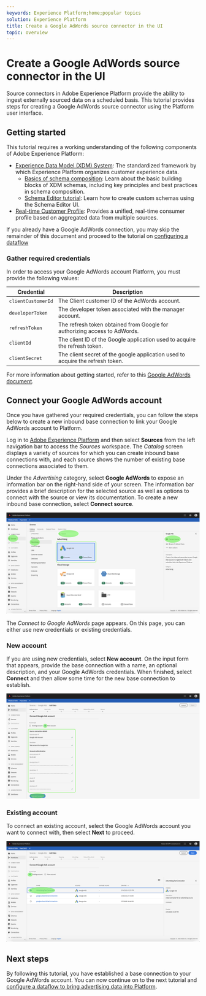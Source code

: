 ```yaml
---
keywords: Experience Platform;home;popular topics
solution: Experience Platform
title: Create a Google AdWords source connector in the UI
topic: overview
---
```


# Create a Google AdWords source connector in the UI

Source connectors in Adobe Experience Platform provide the ability to ingest externally sourced data on a scheduled basis. This tutorial provides steps for creating a Google AdWords source connector using the Platform user interface.

## Getting started

This tutorial requires a working understanding of the following components of Adobe Experience Platform:

*   [Experience Data Model (XDM) System](../../../../../xdm/home.md): The standardized framework by which Experience Platform organizes customer experience data.
    *   [Basics of schema composition](../../../../../xdm/schema/composition.md): Learn about the basic building blocks of XDM schemas, including key principles and best practices in schema composition.
    *   [Schema Editor tutorial](../../../../../xdm/tutorials/create-schema-ui.md): Learn how to create custom schemas using the Schema Editor UI.
*   [Real-time Customer Profile](../../../../../profile/home.md): Provides a unified, real-time consumer profile based on aggregated data from multiple sources.

If you already have a Google AdWords connection, you may skip the remainder of this document and proceed to the tutorial on [configuring a dataflow](../../dataflow/payments.md)

### Gather required credentials

In order to access your Google AdWords account Platform, you must provide the following values:

| Credential | Description |
| ---------- | ----------- |
| `clientCustomerId` | The Client customer ID of the AdWords account. |
| `developerToken` | The developer token associated with the manager account. |
| `refreshToken` | The refresh token obtained from Google for authorizing access to AdWords. |
| `clientId` | The client ID of the Google application used to acquire the refresh token. |
| `clientSecret` | The client secret of the google application used to acquire the refresh token. |

For more information about getting started, refer to this [Google AdWords document](https://developers.google.com/adwords/api/docs/guides/authentication).

## Connect your Google AdWords account

Once you have gathered your required credentials, you can follow the steps below to create a new inbound base connection to link your Google AdWords account to Platform.

Log in to [Adobe Experience Platform](https://platform.adobe.com) and then select **Sources** from the left navigation bar to access the *Sources* workspace. The *Catalog* screen displays a variety of sources for which you can create inbound base connections with, and each source shows the number of existing base connections associated to them.

Under the *Advertising* category, select **Google AdWords** to expose an information bar on the right-hand side of your screen. The information bar provides a brief description for the selected source as well as options to connect with the source or view its documentation. To create a new inbound base connection, select **Connect source**.

![catalog](../../../../images/tutorials/create/ads/catalog.png)

The *Connect to Google AdWords* page appears. On this page, you can either use new credentials or existing credentials.

### New account

If you are using new credentials, select **New account**. On the input form that appears, provide the base connection with a name, an optional description, and your Google AdWords credentials. When finished, select **Connect** and then allow some time for the new base connection to establish.

![connect](../../../../images/tutorials/create/ads/connect.png)

### Existing account

To connect an existing account, select the  Google AdWords account you want to connect with, then select **Next** to proceed.

![existing](../../../../images/tutorials/create/ads/existing.png)

## Next steps

By following this tutorial, you have established a base connection to your Google AdWords account. You can now continue on to the next tutorial and [configure a dataflow to bring advertising data into Platform](../../dataflow/advertising.md).